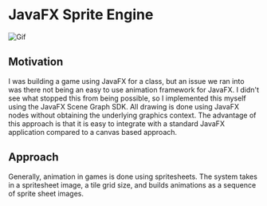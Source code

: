 # JavaFX Sprite Engine
 ![Gif](./images/overpopulation.gif)

## Motivation
I was building a game using JavaFX for a class, but an issue we ran into was there not being an easy to use animation framework for JavaFX. I didn't see what stopped this from being possible, so I implemented this myself using the JavaFX Scene Graph SDK. All drawing is done using JavaFX nodes without obtaining the underlying graphics context. The advantage of this approach is that it is easy to integrate with a standard JavaFX application compared to a canvas based approach. 

## Approach 
Generally, animation in games is done using spritesheets. The system takes in a spritesheet image, a tile grid size, and builds animations as a sequence of sprite sheet images. 
 
